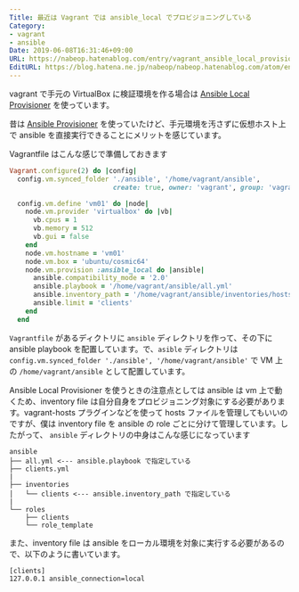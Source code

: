 ```yaml
---
Title: 最近は Vagrant では ansible_local でプロビジョニングしている
Category:
- vagrant
- ansible
Date: 2019-06-08T16:31:46+09:00
URL: https://nabeop.hatenablog.com/entry/vagrant_ansible_local_provisioner
EditURL: https://blog.hatena.ne.jp/nabeop/nabeop.hatenablog.com/atom/entry/17680117127190825871
---
```


vagrant で手元の VirtualBox に検証環境を作る場合は [Ansible Local Provisioner](https://www.vagrantup.com/docs/provisioning/ansible_local.html) を使っています。

昔は [Ansible Provisioner](https://www.vagrantup.com/docs/provisioning/ansible.html) を使っていたけど、手元環境を汚さずに仮想ホスト上で ansible を直接実行できることにメリットを感じています。

Vagrantfile はこんな感じで準備しておきます

```ruby
Vagrant.configure(2) do |config|
  config.vm.synced_folder './ansible', '/home/vagrant/ansible',
                          create: true, owner: 'vagrant', group: 'vagrant'

  config.vm.define 'vm01' do |node|
    node.vm.provider 'virtualbox' do |vb|
      vb.cpus = 1
      vb.memory = 512
      vb.gui = false
    end
    node.vm.hostname = 'vm01'
    node.vm.box = 'ubuntu/cosmic64'
    node.vm.provision :ansible_local do |ansible|
      ansible.compatibility_mode = '2.0'
      ansible.playbook = '/home/vagrant/ansible/all.yml'
      ansible.inventory_path = '/home/vagrant/ansible/inventories/hosts'
      ansible.limit = 'clients'
    end
  end
```

`Vagrantfile` があるディクトリに `ansible` ディレクトリを作って、その下に ansible playbook を配置しています。で、`asible` ディレクトリは `config.vm.synced_folder './ansible', '/home/vagrant/ansible'` で VM 上の `/home/vagrant/ansible` として配置しています。

Ansible Local Provisioner を使うときの注意点としては ansible は vm 上で動くため、inventory file は自分自身をプロビジョニング対象にする必要があります。vagrant-hosts プラグインなどを使って hosts ファイルを管理してもいいのですが、僕は inventory file を ansible の role ごとに分けて管理しています。したがって、 `ansible` ディレクトリの中身はこんな感じになっています

```
ansible
├── all.yml <--- ansible.playbook で指定している
├── clients.yml
|
├── inventories
│   └── clients <--- ansible.inventory_path で指定している
|
└── roles
    ├── clients
    └── role_template

```

また、inventory file は ansible をローカル環境を対象に実行する必要があるので、以下のように書いています。

```
[clients]
127.0.0.1 ansible_connection=local
```
